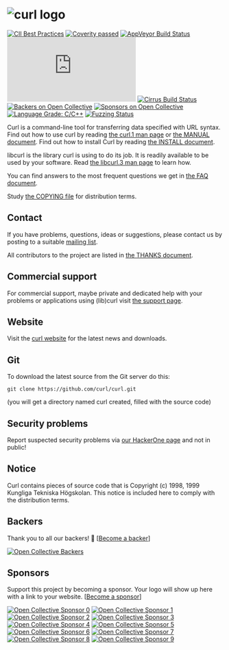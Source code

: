 # ![curl logo](https://curl.se/logo/curl-logo.svg)

[![CII Best Practices](https://bestpractices.coreinfrastructure.org/projects/63/badge)](https://bestpractices.coreinfrastructure.org/projects/63)
[![Coverity passed](https://scan.coverity.com/projects/curl/badge.svg)](https://scan.coverity.com/projects/curl)
[![AppVeyor Build Status](https://ci.appveyor.com/api/projects/status/l1vv31029huhf4g4?svg=true)](https://ci.appveyor.com/project/curlorg/curl)
[![Azure DevOps Build Status](https://dev.azure.com/daniel0244/curl/_apis/build/status/curl.curl?branchName=master)](https://dev.azure.com/daniel0244/curl/_build/latest?definitionId=1&branchName=master)
[![Cirrus Build Status](https://api.cirrus-ci.com/github/curl/curl.svg?branch=master)](https://cirrus-ci.com/github/curl/curl)
[![Backers on Open Collective](https://opencollective.com/curl/backers/badge.svg)](#backers)
[![Sponsors on Open Collective](https://opencollective.com/curl/sponsors/badge.svg)](#sponsors)
[![Language Grade: C/C++](https://img.shields.io/lgtm/grade/cpp/g/curl/curl.svg?logo=lgtm&logoWidth=18)](https://lgtm.com/projects/g/curl/curl/context:cpp)
[![Fuzzing Status](https://oss-fuzz-build-logs.storage.googleapis.com/badges/curl.svg)](https://bugs.chromium.org/p/oss-fuzz/issues/list?sort=-opened&can=1&q=proj:curl)

Curl is a command-line tool for transferring data specified with URL
syntax. Find out how to use curl by reading [the curl.1 man
page](https://curl.se/docs/manpage.html) or [the MANUAL
document](https://curl.se/docs/manual.html). Find out how to install Curl
by reading [the INSTALL document](https://curl.se/docs/install.html).

libcurl is the library curl is using to do its job. It is readily available to
be used by your software. Read [the libcurl.3 man
page](https://curl.se/libcurl/c/libcurl.html) to learn how.

You can find answers to the most frequent questions we get in [the FAQ
document](https://curl.se/docs/faq.html).

Study [the COPYING file](https://curl.se/docs/copyright.html) for
distribution terms.

## Contact

If you have problems, questions, ideas or suggestions, please contact us by
posting to a suitable [mailing list](https://curl.se/mail/).

All contributors to the project are listed in [the THANKS
document](https://curl.se/docs/thanks.html).

## Commercial support

For commercial support, maybe private and dedicated help with your problems or
applications using (lib)curl visit [the support page](https://curl.se/support.html).

## Website

Visit the [curl website](https://curl.se/) for the latest news and
downloads.

## Git

To download the latest source from the Git server do this:

    git clone https://github.com/curl/curl.git

(you will get a directory named curl created, filled with the source code)

## Security problems

Report suspected security problems via [our HackerOne
page](https://hackerone.com/curl) and not in public!

## Notice

Curl contains pieces of source code that is Copyright (c) 1998, 1999 Kungliga
Tekniska Högskolan. This notice is included here to comply with the
distribution terms.

## Backers

Thank you to all our backers! 🙏 [[Become a backer](https://opencollective.com/curl#backer)]

[![Open Collective Backers](https://opencollective.com/curl/backers.svg?width=890)](https://opencollective.com/curl#backers)

## Sponsors

Support this project by becoming a sponsor. Your logo will show up here with a
link to your website. [[Become a sponsor](https://opencollective.com/curl#sponsor)]

[![Open Collective Sponsor 0](https://opencollective.com/curl/sponsor/0/avatar.svg)](https://opencollective.com/curl/sponsor/0/website)
[![Open Collective Sponsor 1](https://opencollective.com/curl/sponsor/1/avatar.svg)](https://opencollective.com/curl/sponsor/1/website)
[![Open Collective Sponsor 2](https://opencollective.com/curl/sponsor/2/avatar.svg)](https://opencollective.com/curl/sponsor/2/website)
[![Open Collective Sponsor 3](https://opencollective.com/curl/sponsor/3/avatar.svg)](https://opencollective.com/curl/sponsor/3/website)
[![Open Collective Sponsor 4](https://opencollective.com/curl/sponsor/4/avatar.svg)](https://opencollective.com/curl/sponsor/4/website)
[![Open Collective Sponsor 5](https://opencollective.com/curl/sponsor/5/avatar.svg)](https://opencollective.com/curl/sponsor/5/website)
[![Open Collective Sponsor 6](https://opencollective.com/curl/sponsor/6/avatar.svg)](https://opencollective.com/curl/sponsor/6/website)
[![Open Collective Sponsor 7](https://opencollective.com/curl/sponsor/7/avatar.svg)](https://opencollective.com/curl/sponsor/7/website)
[![Open Collective Sponsor 8](https://opencollective.com/curl/sponsor/8/avatar.svg)](https://opencollective.com/curl/sponsor/8/website)
[![Open Collective Sponsor 9](https://opencollective.com/curl/sponsor/9/avatar.svg)](https://opencollective.com/curl/sponsor/9/website)

